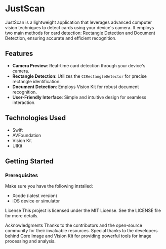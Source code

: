 # JustScan

JustScan is a lightweight application that leverages advanced computer vision techniques to detect cards using your device's camera. It employs two main methods for card detection: Rectangle Detection and Document Detection, ensuring accurate and efficient recognition.

## Features

- **Camera Preview**: Real-time card detection through your device's camera.
- **Rectangle Detection**: Utilizes the `CIRectangleDetector` for precise rectangle identification.
- **Document Detection**: Employs Vision Kit for robust document recognition.
- **User-Friendly Interface**: Simple and intuitive design for seamless interaction.

## Technologies Used

- Swift
- AVFoundation
- Vision Kit
- UIKit

## Getting Started

### Prerequisites

Make sure you have the following installed:

- Xcode (latest version)
- iOS device or simulator


License
This project is licensed under the MIT License. See the LICENSE file for more details.

Acknowledgments
Thanks to the contributors and the open-source community for their invaluable resources.
Special thanks to the developers behind Core Image and Vision Kit for providing powerful tools for image processing and analysis.
